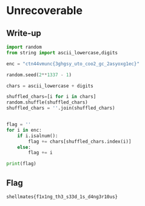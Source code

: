 # Unrecoverable

## Write-up

```python
import random 
from string import ascii_lowercase,digits

enc = "ctn44vmunc{3ghgsy_uto_coo2_gc_2asyoxg1ec}"

random.seed(2**1337 - 1)

chars = ascii_lowercase + digits 

shuffled_chars=[i for i in chars]
random.shuffle(shuffled_chars)
shuffled_chars = ''.join(shuffled_chars)


flag = ''
for i in enc:
    if i.isalnum():
        flag += chars[shuffled_chars.index(i)]
    else:
        flag += i

print(flag)
```

## Flag

`shellmates{f1x1ng_th3_s33d_1s_d4ng3r10us}`
